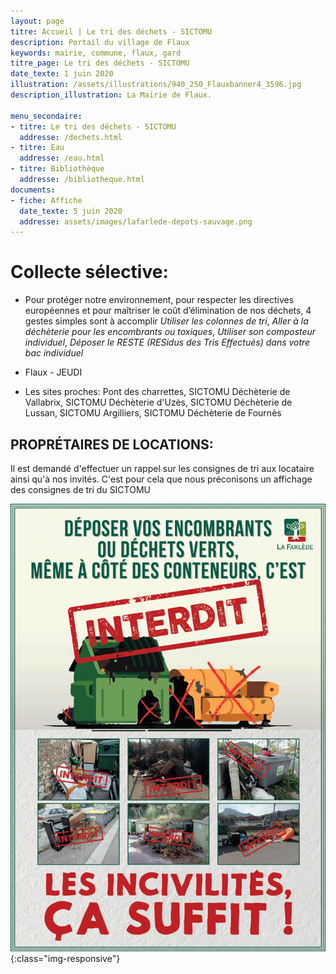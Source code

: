 ```yaml
---
layout: page
titre: Accueil | Le tri des déchets - SICTOMU
description: Portail du village de Flaux
keywords: mairie, commune, flaux, gard
titre_page: Le tri des déchets - SICTOMU
date_texte: 1 juin 2020
illustration: /assets/illustrations/940_250_Flauxbanner4_3596.jpg
description_illustration: La Mairie de Flaux.

menu_secondaire:
- titre: Le tri des déchets - SICTOMU
  addresse: /dechets.html
- titre: Eau
  addresse: /eau.html
- titre: Bibliothèque
  addresse: /bibliotheque.html
documents:
- fiche: Affiche
  date_texte: 5 juin 2020
  addresse: assets/images/lafarlede-depots-sauvage.png
---
```


# Collecte sélective:

* Pour protéger notre environnement, pour respecter les directives européennes et pour maîtriser le coût d’élimination de nos déchets, 4 gestes simples sont à accomplir _Utiliser les colonnes de tri_, _Aller à la déchèterie pour les encombrants ou toxiques_, _Utiliser son composteur individuel_, _Déposer le RESTE (RESidus des Tris Effectués) dans votre bac individuel_

* Flaux - JEUDI

* Les sites proches: Pont des charrettes, SICTOMU Déchèterie de Vallabrix, SICTOMU Déchèterie d'Uzès, SICTOMU Déchèterie de Lussan, SICTOMU Argilliers, SICTOMU Déchèterie de Fournès

## PROPRÉTAIRES DE LOCATIONS: 
Il est demandé d'effectuer un rappel sur les consignes de tri aux locataire ainsi qu'à nos invités. C'est pour cela que nous préconisons un affichage des consignes de tri du SICTOMU


![depot sauvage](assets/images/lafarlede-depots-sauvage.png){:class="img-responsive"}

